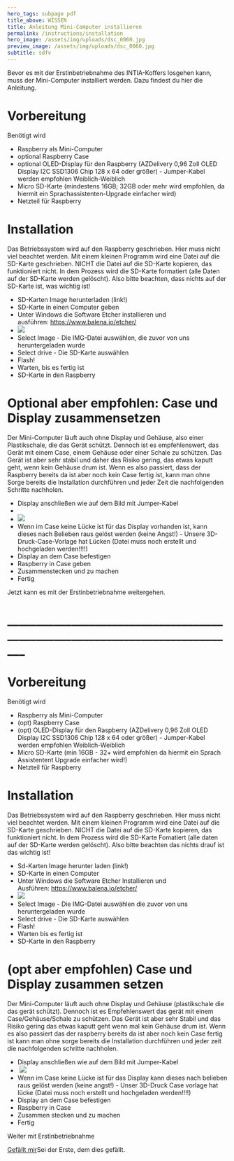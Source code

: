 ```yaml
---
hero_tags: subpage pdf
title_above: WISSEN
title: Anleitung Mini-Computer installieren
permalink: /instructions/installation
hero_image: /assets/img/uploads/dsc_0060.jpg
preview_image: /assets/img/uploads/dsc_0060.jpg
subtitle: sdfv
---
```

<!--StartFragment-->

Bevor es mit der Erstinbetriebnahme des INTIA-Koffers losgehen kann, muss der Mini-Computer installiert werden. Dazu findest du hier die Anleitung.  

# Vorbereitung 

Benötigt wird 

* Raspberry als Mini-Computer 
* optional Raspberry Case 
* optional OLED-Display für den Raspberry (AZDelivery 0,96 Zoll OLED Display I2C SSD1306 Chip 128 x 64 oder größer) - Jumper-Kabel werden empfohlen Weiblich-Weiblich  
* Micro SD-Karte (mindestens 16GB; 32GB oder mehr wird empfohlen, da hiermit ein Sprachassistenten-Upgrade einfacher wird) 
* Netzteil für Raspberry 

# Installation 

Das Betriebssystem wird auf den Raspberry geschrieben. Hier muss nicht viel beachtet werden. Mit einem kleinen Programm wird eine Datei auf die SD-Karte geschrieben. NICHT die Datei auf die SD-Karte kopieren, das funktioniert nicht. In dem Prozess wird die SD-Karte formatiert (alle Daten auf der SD-Karte werden gelöscht). Also bitte beachten, dass nichts auf der SD-Karte ist, was wichtig ist! 

* SD-Karten Image herunterladen (link!) 
* SD-Karte in einen Computer geben  
* Unter Windows die Software Etcher installieren und ausführen: <https://www.balena.io/etcher/> 
* ![](https://wiki.th-koeln.de/download/attachments/27691881/image2022-1-14_13-44-25.png?version=1&modificationDate=1642418237042&api=v2)
* Select Image - Die IMG-Datei auswählen, die zuvor von uns heruntergeladen wurde 
* Select drive - Die SD-Karte auswählen 
* Flash! 
* Warten, bis es fertig ist 
* SD-Karte in den Raspberry 

# Optional aber empfohlen: Case und Display zusammensetzen 

Der Mini-Computer läuft auch ohne Display und Gehäuse, also einer Plastikschale, die das Gerät schützt. Dennoch ist es empfehlenswert, das Gerät mit einem Case, einem Gehäuse oder einer Schale zu schützen. Das Gerät ist aber sehr stabil und daher das Risiko gering, das etwas kaputt geht, wenn kein Gehäuse drum ist. Wenn es also passiert, dass der Raspberry bereits da ist aber noch kein Case fertig ist, kann man ohne Sorge bereits die Installation durchführen und jeder Zeit die nachfolgenden Schritte nachholen. 

* Display anschließen wie auf dem Bild mit Jumper-Kabel 
*
* ![](https://m.media-amazon.com/images/I/611iVBH-XFS._SL1500_.jpg)
* Wenn im Case keine Lücke ist für das Display vorhanden ist, kann dieses nach Belieben raus gelöst werden (keine Angst!) - Unsere 3D-Druck-Case-Vorlage hat Lücken (Datei muss noch erstellt und hochgeladen werden!!!!) 
* Display an dem Case befestigen 
* Raspberry in Case geben 
* Zusammenstecken und zu machen 
* Fertig 

Jetzt kann es mit der Erstinbetriebnahme weitergehen.  

# \_\_\_\_\_\_\_\_\_\_\_\_\_\_\_\_\_\_\_\_\_\_\_\_\_\_\_\_\_\_\_\_\_\_\_\_\_\_\_\_\_\_\_\_\_\_\_\_\_\_\_\_\_\_\_\_\_\_\_\_\_\_\_\_\_\_\_\_\_\_\_\_\_\_\_\__

# Vorbereitung

Benötigt wird

* Raspberry als Mini-Computer
* (opt) Raspberry Case
* (opt) OLED-Display für den Raspberry (AZDelivery 0,96 Zoll OLED Display I2C SSD1306 Chip 128 x 64 oder größer) - Jumper-Kabel werden empfohlen Weiblich-Weiblich
* Micro SD-Karte (min 16GB - 32+ wird empfohlen da hiermit ein Sprach Assistentent Upgrade einfacher wird!)
* Netzteil für Raspberry

# Installation

Das Betriebssystem wird auf den Raspberry geschrieben. Hier muss nicht viel beachtet werden. Mit einem kleinen Programm wird eine Datei auf die SD-Karte geschrieben. NICHT die Datei auf die SD-Karte kopieren, das funktioniert nicht. In dem Prozess wird die SD-Karte Fomatiert (alle daten auf der SD-Karte werden gelöscht). Also bitte beachten das nichts drauf ist das wichtig ist!

* Sd-Karten Image herunter laden (link!)
* SD-Karte in einen Computer
* Unter Windows die Software Etcher Installieren und Ausführen: <https://www.balena.io/etcher/>
* ![](https://wiki.th-koeln.de/download/attachments/27691881/image2022-1-14_13-44-25.png?version=1&modificationDate=1642418237042&api=v2)
* Select Image - Die IMG-Datei auswählen die zuvor von uns heruntergeladen wurde
* Select drive - Die SD-Karte auswählen
* Flash!
* Warten bis es fertig ist
* SD-Karte in den Raspberry

# (opt aber empfohlen) Case und Display zusammen setzen

Der Mini-Computer läuft auch ohne Display und Gehäuse (plastikschale die das gerät schützt). Dennoch ist es Empfehlenswert das gerät mit einem Case/Gehäuse/Schale zu schützen. Das Gerät ist aber sehr Stabil und das Risiko gering das etwas kaputt geht wenn mal kein Gehäuse drum ist. Wenn es also passiert das der raspberry bereits da ist aber noch kein Case fertig ist kann man ohne sorge bereits die Installation durchführen und jeder zeit die nachfolgenden schritte nachholen.

* Display anschließen wie auf dem Bild mit Jumper-Kabel
*  ![](https://m.media-amazon.com/images/I/611iVBH-XFS._SL1500_.jpg)
* Wenn im Case keine Lücke ist für das Display kann dieses nach belieben raus gelöst werden (keine angst!) - Unser 3D-Druck Case vorlage hat lücke (Datei muss noch erstellt und hochgeladen werden!!!!)
* Display an dem Case befestigen
* Raspberry in Case
* Zusammen stecken und zu machen
* Fertig

Weiter mit Erstinbetriebnahme

[Gefällt mir](https://wiki.th-koeln.de/display/INTIA/Anleitung+Mini-Computer+installieren)Sei der Erste, dem dies gefällt.

<!--EndFragment-->